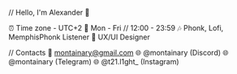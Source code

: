 //  Hello, I'm Alexander 👋

⏰  Time zone - UTC+2
📅  Mon - Fri // 12:00 - 23:59
🎶  Phonk, Lofi, MemphisPhonk Listener 
🎨  UX/UI Designer

// Contacts
📧 montainary@gmail.com
🌐 @montainary (Discord)
🌐 @montainary (Telegram)
🌐 @t21.l1ght_ (Instagram)
